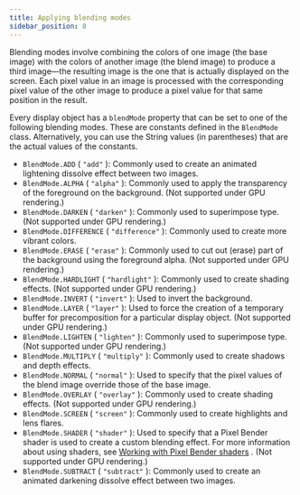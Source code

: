 ```yaml
---
title: Applying blending modes
sidebar_position: 8
---
```


Blending modes involve combining the colors of one image (the base image) with the colors of another image (the blend image) to produce a third image—the resulting image is the one that is actually displayed on the screen. Each pixel value in an image is processed with the corresponding pixel value of the other image to produce a pixel value for that same position in the result.

Every display object has a `blendMode` property that can be set to one of the following blending modes. These are constants defined in the `BlendMode` class. Alternatively, you can use the String values (in parentheses) that are the actual values of the constants.

- `BlendMode.ADD` ( `"add"` ): Commonly used to create an animated lightening dissolve effect between two images.
- `BlendMode.ALPHA` ( `"alpha"` ): Commonly used to apply the transparency of the foreground on the background. (Not supported under GPU rendering.)
- `BlendMode.DARKEN` ( `"darken"` ): Commonly used to superimpose type. (Not supported under GPU rendering.)
- `BlendMode.DIFFERENCE` ( `"difference"` ): Commonly used to create more vibrant colors.
- `BlendMode.ERASE` ( `"erase"` ): Commonly used to cut out (erase) part of the background using the foreground alpha. (Not supported under GPU rendering.)
- `BlendMode.HARDLIGHT` ( `"hardlight"` ): Commonly used to create shading effects. (Not supported under GPU rendering.)
- `BlendMode.INVERT` ( `"invert"` ): Used to invert the background.
- `BlendMode.LAYER` ( `"layer"` ): Used to force the creation of a temporary buffer for precomposition for a particular display object. (Not supported under GPU rendering.)
- `BlendMode.LIGHTEN` ( `"lighten"` ): Commonly used to superimpose type. (Not supported under GPU rendering.)
- `BlendMode.MULTIPLY` ( `"multiply"` ): Commonly used to create shadows and depth effects.
- `BlendMode.NORMAL` ( `"normal"` ): Used to specify that the pixel values of the blend image override those of the base image.
- `BlendMode.OVERLAY` ( `"overlay"` ): Commonly used to create shading effects. (Not supported under GPU rendering.)
- `BlendMode.SCREEN` ( `"screen"` ): Commonly used to create highlights and lens flares.
- `BlendMode.SHADER` ( `"shader"` ): Used to specify that a Pixel Bender shader is used to create a custom blending effect. For more information about using shaders, see [Working with Pixel Bender shaders](/docs/development/display/working-with-pixel-bender-shaders/index.md) . (Not supported under GPU rendering.)
- `BlendMode.SUBTRACT` ( `"subtract"` ): Commonly used to create an animated darkening dissolve effect between two images.
